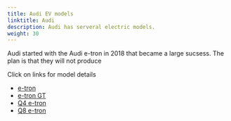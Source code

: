 ```yaml
---
title: Audi EV models
linktitle: Audi
description: Audi has serveral electric models. 
weight: 30
---
```

Audi started with the Audi e-tron in 2018 that became a large sucsess. The plan is that they will not produce 

Click on links for model details
 - [e-tron](e-tron)
 - [e-tron GT](e-tron_GT)
 - [Q4 e-tron](Q4_e-tron)
 - [Q8 e-tron](Q8_e-tron)
